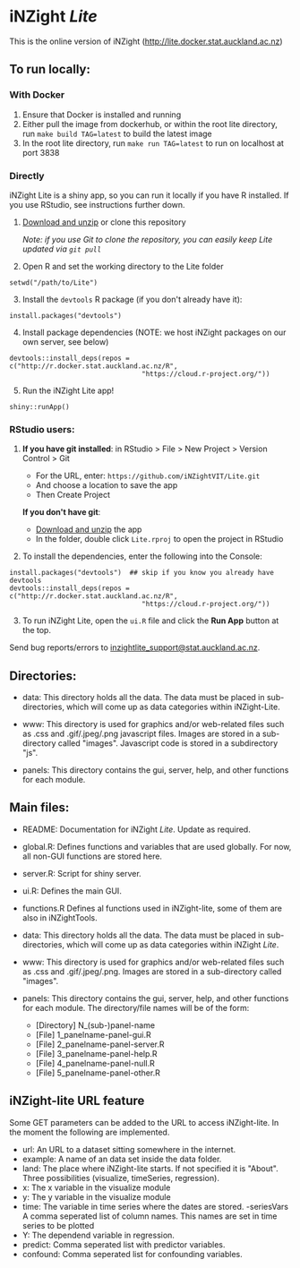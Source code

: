 # iNZight _Lite_

This is the online version of iNZight (http://lite.docker.stat.auckland.ac.nz)

## To run locally:

### With Docker

1. Ensure that Docker is installed and running
2. Either pull the image from dockerhub, or within the root lite directory, run `make build TAG=latest` to build the latest image
3. In the root lite directory, run `make run TAG=latest` to run on localhost at port 3838

### Directly

iNZight Lite is a shiny app, so you can run it locally if you have R installed. If you use RStudio, see instructions further down.

1. [Download and unzip](https://github.com/iNZightVIT/Lite/archive/master.zip) or clone this repository

   _Note: if you use Git to clone the repository, you can easily keep Lite updated via `git pull`_

2. Open R and set the working directory to the Lite folder

```{r}
setwd("/path/to/Lite")
```

3. Install the `devtools` R package (if you don't already have it):

```{r}
install.packages("devtools")
```

4. Install package dependencies (NOTE: we host iNZight packages on our own server, see below)

```{r}
devtools::install_deps(repos = c("http://r.docker.stat.auckland.ac.nz/R",
                                 "https://cloud.r-project.org/"))
```

5. Run the iNZight Lite app!

```{r}
shiny::runApp()
```

### RStudio users:

1. **If you have git installed**: in RStudio > File > New Project > Version Control > Git

   - For the URL, enter: `https://github.com/iNZightVIT/Lite.git`
   - And choose a location to save the app
   - Then Create Project

   **If you don't have git**:

   - [Download and unzip](https://github.com/iNZightVIT/Lite/archive/master.zip) the app
   - In the folder, double click `Lite.rproj` to open the project in RStudio

2. To install the dependencies, enter the following into the Console:

```{r}
install.packages("devtools")  ## skip if you know you already have devtools
devtools::install_deps(repos = c("http://r.docker.stat.auckland.ac.nz/R",
                                 "https://cloud.r-project.org/"))
```

3. To run iNZight Lite, open the `ui.R` file and click the **Run App** button at the top.

Send bug reports/errors to inzightlite_support@stat.auckland.ac.nz.

## Directories:

- data:
  This directory holds all the data. The data must be placed in sub-directories, which will come up as data categories within iNZight-Lite.

- www:
  This directory is used for graphics and/or web-related files such as .css and .gif/.jpeg/.png javascript files. Images are stored in a sub-directory called "images". Javascript code is stored in a subdirectory "js".

- panels:
  This directory contains the gui, server, help, and other functions for each module.

## Main files:

- README:
  Documentation for iNZight _Lite_. Update as required.

- global.R:
  Defines functions and variables that are used globally. For now, all non-GUI functions are stored here.

- server.R:
  Script for shiny server.

- ui.R:
  Defines the main GUI.

- functions.R
  Defines al functions used in iNZight-lite, some of them are also in iNZightTools.

- data:
  This directory holds all the data. The data must be placed in sub-directories, which will come up as data categories within iNZight _Lite_.

- www:
  This directory is used for graphics and/or web-related files such as .css and .gif/.jpeg/.png. Images are stored in a sub-directory called "images".

- panels:
  This directory contains the gui, server, help, and other functions for each module. The directory/file names will be of the form:
  - [Directory] N\_(sub-)panel-name
  - [File] 1_panelname-panel-gui.R
  - [File] 2_panelname-panel-server.R
  - [File] 3_panelname-panel-help.R
  - [File] 4_panelname-panel-null.R
  - [File] 5_panelname-panel-other.R

## iNZight-lite URL feature

Some GET parameters can be added to the URL to access iNZight-lite. In the moment
the following are implemented.

- url:
  An URL to a dataset sitting somewhere in the internet.
- example:
  A name of an data set inside the data folder.
- land:
  The place where iNZight-lite starts. If not specified it is "About". Three
  possibilities (visualize, timeSeries, regression).
- x:
  The x variable in the visualize module
- y:
  The y variable in the visualize module
- time:
  The variable in time series where the dates are stored.
  -seriesVars
  A comma seperated list of column names. This names are set in time series to be
  plotted
- Y:
  The dependend variable in regression.
- predict:
  Comma seperated list with predictor variables.
- confound:
  Comma seperated list for confounding variables.
